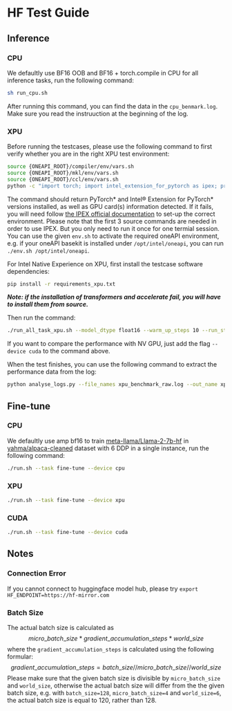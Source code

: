 # HF Test Guide

## Inference

### CPU
We defaultly use BF16 OOB and BF16 + torch.compile in CPU for all inference tasks, run the following command:
```bash
sh run_cpu.sh
```
After running this command, you can find the data in the `cpu_benmark.log`. Make sure you read the instruuction at the beginning of the log.


### XPU
Before running the testcases, please use the following command to first verify whether you are in the right XPU test environment:
```bash
source {ONEAPI_ROOT}/compiler/env/vars.sh
source {ONEAPI_ROOT}/mkl/env/vars.sh
source {ONEAPI_ROOT}/ccl/env/vars.sh
python -c "import torch; import intel_extension_for_pytorch as ipex; print(torch.__version__); print(ipex.__version__); [print(f'[{i}]: {torch.xpu.get_device_properties(i)}') for i in range(torch.xpu.device_count())];"
```
The command should return PyTorch* and Intel® Extension for PyTorch* versions installed, as well as GPU card(s) information detected. If it fails, you will need follow [the IPEX official documentation](https://intel.github.io/intel-extension-for-pytorch/index.html#installation?platform=gpu&version=v2.1.10%2Bxpu) to set-up the correct environment. Please note that the first 3 source commands are needed in order to use IPEX. But you only need to run it once for one termial session. You can use the given `env.sh` to activate the required oneAPI environment, e.g. if your oneAPI basekit is installed under `/opt/intel/oneapi`, you can run `./env.sh /opt/intel/oneapi`.

For Intel Native Experience on XPU, first install the testcase software dependencies:
```bash
pip install -r requirements_xpu.txt
```
**___Note: if the installation of transformers and accelerate fail, you will have to install them from source.___**

Then run the command:
```bash
./run_all_task_xpu.sh --model_dtype float16 --warm_up_steps 10 --run_steps 10 2>&1 | tee xpu_benchmark_raw.log 
```
If you want to compare the performance with NV GPU, just add the flag `--device cuda` to the command above.

When the test finishes, you can use the following command to extract the performance data from the log:
```bash
python analyse_logs.py --file_names xpu_benchmark_raw.log --out_name xpu_benchmark.log
```

## Fine-tune
### CPU
We defaultly use amp bf16 to train [meta-llama/Llama-2-7b-hf](https://huggingface.co/meta-llama/Llama-2-7b-hf) in [yahma/alpaca-cleaned](https://huggingface.co/datasets/yahma/alpaca-cleaned) dataset with 6 DDP in a single instance, run the following command:
```bash
./run.sh --task fine-tune --device cpu
```

### XPU 
```bash
./run.sh --task fine-tune --device xpu
```

### CUDA 
```bash
./run.sh --task fine-tune --device cuda
```


## Notes
### Connection Error
If you cannot connect to huggingface model hub, please try `export HF_ENDPOINT=https://hf-mirror.com`
### Batch Size
The actual batch size is calculated as 
$$micro\_batch\_size*gradient\_accumulation\_steps*world\_size$$ 
where the `gradient_accumulation_steps` is calculated using the following formular:
$$gradient\_accumulation\_steps = batch\_size // micro\_batch\_size // world\_size$$
Please make sure that the given batch size is divisible by `micro_batch_size` and `world_size`, otherwise the actual batch size will differ from the the given batch size, e.g. with `batch_size=128`, `micro_batch_size=4` and `world_size=6`, the actual batch size is equal to 120, rather than 128. 